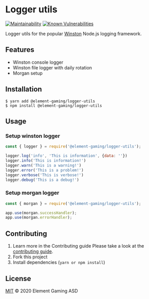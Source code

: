 # Logger utils
[![Maintainability](https://api.codeclimate.com/v1/badges/7e2767311baae450a014/maintainability)](https://codeclimate.com/github/element-gaming/logger-utils/maintainability)
[![Known Vulnerabilities](https://snyk.io/test/github/element-gaming/logger-utils/badge.svg?targetFile=package.json)](https://snyk.io/test/github/element-gaming/logger-utils?targetFile=package.json)

Logger utils for the popular [Winston](https://github.com/winstonjs/winston) Node.js logging framework.

## Features
 - Winston console logger
 - Winston file logger with daily rotation
 - Morgan setup

## Installation
```shell
$ yarn add @element-gaming/logger-utils
$ npm install @element-gaming/logger-utils
```

## Usage
### Setup winston logger
```javascript
const { logger } = require('@element-gaming/logger-utils');

logger.log('info', 'This is information', {data: ''})
logger.info('This is information!')
logger.warn('This is a warning!')
logger.error('This is a problem!')
logger.verbose('This is verbose!')
logger.debug('This is a debug!')
```

### Setup morgan logger
```javascript
const { morgan } = require('@element-gaming/logger-utils');

app.use(morgan.successHandler);
app.use(morgan.errorHandler);
```

## Contributing
01. Learn more in the Contributing guide
Please take a look at the [contributing guide](.github/contributing.md).
02. Fork this project
03. Install dependencies (`yarn or npm install`)

## License

[MIT](LICENSE) © 2020 Element Gaming ASD

